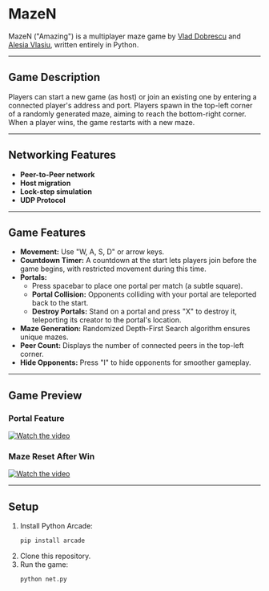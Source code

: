 # MazeN
MazeN ("Amazing") is a multiplayer maze game by [Vlad Dobrescu](https://github.com/vlad-dobrescu) and [Alesia Vlasiu](https://github.com/alesiavlasiu), written entirely in Python.

---

## Game Description
Players can start a new game (as host) or join an existing one by entering a connected player's address and port. Players spawn in the top-left corner of a randomly generated maze, aiming to reach the bottom-right corner. When a player wins, the game restarts with a new maze.

---

## Networking Features
- **Peer-to-Peer network**  
- **Host migration**  
- **Lock-step simulation**  
- **UDP Protocol**  

---

## Game Features
- **Movement:** Use "W, A, S, D" or arrow keys.  
- **Countdown Timer:** A countdown at the start lets players join before the game begins, with restricted movement during this time.  
- **Portals:**  
  - Press spacebar to place one portal per match (a subtle square).  
  - **Portal Collision:** Opponents colliding with your portal are teleported back to the start.  
  - **Destroy Portals:** Stand on a portal and press "X" to destroy it, teleporting its creator to the portal's location.  
- **Maze Generation:** Randomized Depth-First Search algorithm ensures unique mazes.  
- **Peer Count:** Displays the number of connected peers in the top-left corner.  
- **Hide Opponents:** Press "I" to hide opponents for smoother gameplay.

---

## Game Preview
### Portal Feature
[![Watch the video](https://img.youtube.com/vi/Y4PRZb1RI3s/0.jpg)](https://www.youtube.com/watch?v=Y4PRZb1RI3s)



### Maze Reset After Win
[![Watch the video](https://img.youtube.com/vi/ZVSG6uoRkfw/0.jpg)](https://youtu.be/ZVSG6uoRkfw)

---

## Setup

1. Install Python Arcade:
   ```bash
   pip install arcade
   ```
2. Clone this repository.
3. Run the game:
   ```bash
   python net.py
   ```
